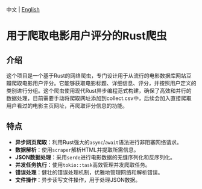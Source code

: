 中文 | [English](./README.md)

# 用于爬取电影用户评分的Rust爬虫

## 介绍

这个项目是一个基于Rust的网络爬虫，专门设计用于从流行的电影数据库网站豆瓣爬取电影用户评分。它能够获取电影标题、详细信息、评分，并按照用户定义的类别进行分组。这个爬虫使用现代Rust异步编程范式构建，确保了高效和并行的数据处理，目前需要手动将爬取网址添加到collect.csv中，后续会加入直接爬取用户看过的电影主页网址，再爬取评分信息的功能。

## 特点

- **异步网页爬取**：利用Rust强大的`async`/`await`语法进行非阻塞网络请求。
- **数据解析**：使用`scraper`解析HTML并提取所需信息。
- **JSON数据处理**：采用`serde`进行电影数据的无缝序列化和反序列化。
- **并发任务执行**：使用`tokio::task`高效管理并发爬取任务。
- **错误处理**：健壮的错误处理机制，优雅地管理网络和解析错误。
- **文件操作**：异步读写文件操作，用于处理JSON数据。
